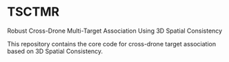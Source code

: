 # TSCTMR
Robust Cross-Drone Multi-Target Association Using 3D Spatial Consistency

This repository contains the core code for cross-drone target association based on 3D Spatial Consistency.
